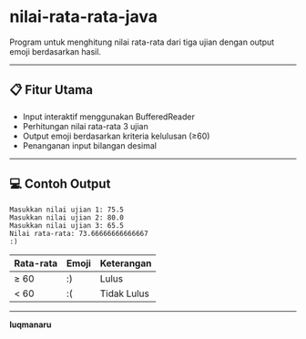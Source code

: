 # nilai-rata-rata-java
Program untuk menghitung nilai rata-rata dari tiga ujian dengan output emoji berdasarkan hasil.

---

## 📋 Fitur Utama
- Input interaktif menggunakan BufferedReader
- Perhitungan nilai rata-rata 3 ujian
- Output emoji berdasarkan kriteria kelulusan (≥60)
- Penanganan input bilangan desimal

---

## 💻 Contoh Output
```
Masukkan nilai ujian 1: 75.5
Masukkan nilai ujian 2: 80.0
Masukkan nilai ujian 3: 65.5
Nilai rata-rata: 73.66666666666667
:)
```

|Rata-rata|	Emoji	|Keterangan|
|----|-----|-----|
|≥ 60|	:)	|Lulus|
|< 60|	:(	|Tidak Lulus|

---

**luqmanaru**
